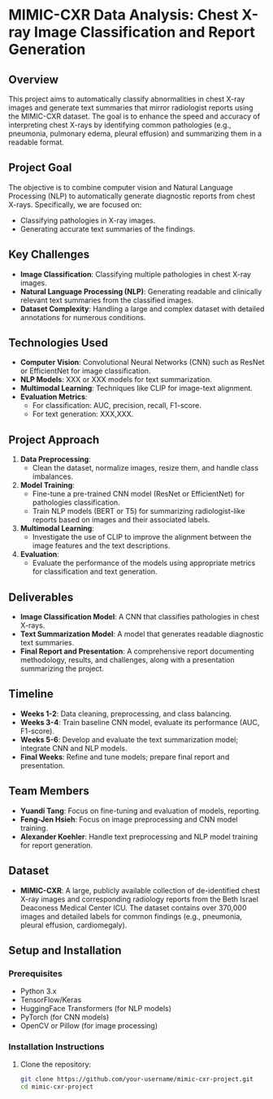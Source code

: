 # MIMIC-CXR Data Analysis: Chest X-ray Image Classification and Report Generation

## Overview
This project aims to automatically classify abnormalities in chest X-ray images and generate text summaries that mirror radiologist reports using the MIMIC-CXR dataset. The goal is to enhance the speed and accuracy of interpreting chest X-rays by identifying common pathologies (e.g., pneumonia, pulmonary edema, pleural effusion) and summarizing them in a readable format.

## Project Goal
The objective is to combine computer vision and Natural Language Processing (NLP) to automatically generate diagnostic reports from chest X-rays. Specifically, we are focused on:
- Classifying pathologies in X-ray images.
- Generating accurate text summaries of the findings.

## Key Challenges
- **Image Classification**: Classifying multiple pathologies in chest X-ray images.
- **Natural Language Processing (NLP)**: Generating readable and clinically relevant text summaries from the classified images.
- **Dataset Complexity**: Handling a large and complex dataset with detailed annotations for numerous conditions.

## Technologies Used
- **Computer Vision**: Convolutional Neural Networks (CNN) such as ResNet or EfficientNet for image classification.
- **NLP Models**: XXX or XXX models for text summarization.
- **Multimodal Learning**: Techniques like CLIP for image-text alignment.
- **Evaluation Metrics**: 
  - For classification: AUC, precision, recall, F1-score.
  - For text generation: XXX,XXX.

## Project Approach
1. **Data Preprocessing**:
   - Clean the dataset, normalize images, resize them, and handle class imbalances.
2. **Model Training**:
   - Fine-tune a pre-trained CNN model (ResNet or EfficientNet) for pathologies classification.
   - Train NLP models (BERT or T5) for summarizing radiologist-like reports based on images and their associated labels.
3. **Multimodal Learning**:
   - Investigate the use of CLIP to improve the alignment between the image features and the text descriptions.
4. **Evaluation**:
   - Evaluate the performance of the models using appropriate metrics for classification and text generation.

## Deliverables
- **Image Classification Model**: A CNN that classifies pathologies in chest X-rays.
- **Text Summarization Model**: A model that generates readable diagnostic text summaries.
- **Final Report and Presentation**: A comprehensive report documenting methodology, results, and challenges, along with a presentation summarizing the project.

## Timeline
- **Weeks 1-2**: Data cleaning, preprocessing, and class balancing.
- **Weeks 3-4**: Train baseline CNN model, evaluate its performance (AUC, F1-score).
- **Weeks 5-6**: Develop and evaluate the text summarization model; integrate CNN and NLP models.
- **Final Weeks**: Refine and tune models; prepare final report and presentation.

## Team Members
- **Yuandi Tang**: Focus on fine-tuning and evaluation of models, reporting.
- **Feng-Jen Hsieh**: Focus on image preprocessing and CNN model training.
- **Alexander Koehler**: Handle text preprocessing and NLP model training for report generation.

## Dataset
- **MIMIC-CXR**: A large, publicly available collection of de-identified chest X-ray images and corresponding radiology reports from the Beth Israel Deaconess Medical Center ICU. The dataset contains over 370,000 images and detailed labels for common findings (e.g., pneumonia, pleural effusion, cardiomegaly).

## Setup and Installation

### Prerequisites
- Python 3.x
- TensorFlow/Keras
- HuggingFace Transformers (for NLP models)
- PyTorch (for CNN models)
- OpenCV or Pillow (for image processing)

### Installation Instructions
1. Clone the repository:
   ```bash
   git clone https://github.com/your-username/mimic-cxr-project.git
   cd mimic-cxr-project

